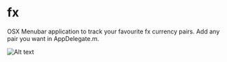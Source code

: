 # fx
OSX Menubar application to track your favourite fx currency pairs. Add any pair you want in AppDelegate.m. 

![Alt text](https://dl.dropboxusercontent.com/s/vubbyifgk5yd1b0/fx.gif)
